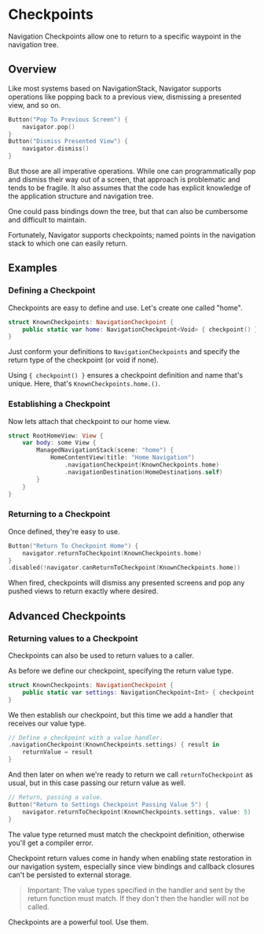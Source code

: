 # Checkpoints

Navigation Checkpoints allow one to return to a specific waypoint in the navigation tree.

## Overview

Like most systems based on NavigationStack, Navigator supports operations like popping back to a previous view, dismissing a presented view, and so on.
```swift
Button("Pop To Previous Screen") {
    navigator.pop()
}
Button("Dismiss Presented View") {
    navigator.dismiss()
}
```
But those are all imperative operations. While one can programmatically pop and dismiss their way out of a screen, that approach is problematic and tends to be fragile. It also assumes that the code has explicit knowledge of the application structure and navigation tree.

One could pass bindings down the tree, but that can also be cumbersome and difficult to maintain.

Fortunately, Navigator supports checkpoints; named points in the navigation stack to which one can easily return.

## Examples

### Defining a Checkpoint
Checkpoints are easy to define and use. Let's create one called "home".
```swift
struct KnownCheckpoints: NavigationCheckpoint {
    public static var home: NavigationCheckpoint<Void> { checkpoint() }
}
```
Just conform your definitions to `NavigationCheckpoints` and specify the return type of the checkpoint (or void if none).

Using `{ checkpoint() }` ensures a checkpoint definition and name that's unique. Here, that's `KnownCheckpoints.home.()`.

### Establishing a Checkpoint
Now lets attach that checkpoint to our home view.
```swift
struct RootHomeView: View {
    var body: some View {
        ManagedNavigationStack(scene: "home") {
            HomeContentView(title: "Home Navigation")
                .navigationCheckpoint(KnownCheckpoints.home)
                .navigationDestination(HomeDestinations.self)
        }
    }
}
```

### Returning to a Checkpoint
Once defined, they're easy to use.
```swift
Button("Return To Checkpoint Home") {
    navigator.returnToCheckpoint(KnownCheckpoints.home)
}
.disabled(!navigator.canReturnToCheckpoint(KnownCheckpoints.home))
```
When fired, checkpoints will dismiss any presented screens and pop any pushed views to return exactly where desired.

## Advanced Checkpoints

### Returning values to a Checkpoint
Checkpoints can also be used to return values to a caller.

As before we define our checkpoint, specifying the return value type.
```swift
struct KnownCheckpoints: NavigationCheckpoint {
    public static var settings: NavigationCheckpoint<Int> { checkpoint() }
}
```

We then establish our checkpoint, but this time we add a handler that receives our value type.
```swift
// Define a checkpoint with a value handler.
.navigationCheckpoint(KnownCheckpoints.settings) { result in
    returnValue = result
}
```
And then later on when we're ready to return we call `returnToCheckpoint` as usual, but in this case passing our return value as well. 
```swift
// Return, passing a value.
Button("Return to Settings Checkpoint Passing Value 5") {
    navigator.returnToCheckpoint(KnownCheckpoints.settings, value: 5)
}
```
The value type returned must match the checkpoint definition, otherwise you'll get a compiler error.

Checkpoint return values come in handy when enabling state restoration in our navigation system, especially since view bindings and callback closures can't be persisted to external storage.

> Important: The value types specified in the handler and sent by the return function must match. If they don't then the handler will not be called.

Checkpoints are a powerful tool. Use them.
